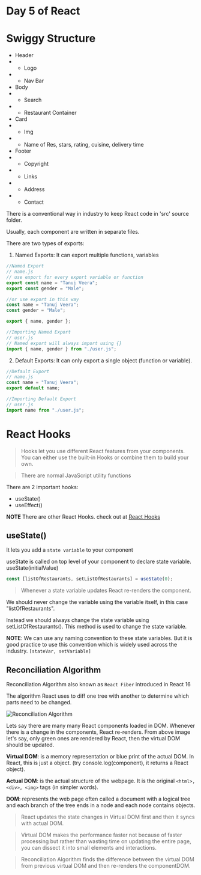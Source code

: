 # Day 5 of React

# Swiggy Structure

- Header
- - Logo
- - Nav Bar
- Body
- - Search
- - Restaurant Container
- Card
- - Img
- - Name of Res, stars, rating, cuisine, delivery time
- Footer
- - Copyright
- - Links
- - Address
- - Contact

There is a conventional way in industry to keep React code in 'src' source folder.

Usually, each component are written in separate files.

There are two types of exports:

1. Named Exports: It can export multiple functions, variables

```js
//Named Export
// name.js
// use export for every export variable or function
export const name = "Tanuj Veera";
export const gender = "Male";

//or use export in this way
const name = "Tanuj Veera";
const gender = "Male";

export { name, gender };

//Importing Named Export
// user.js
// Named export will always import using {}
import { name, gender } from "./user.js";
```

2. Default Exports: It can only export a single object (function or variable).

```js
//Default Export
// name.js
const name = "Tanuj Veera";
export default name;

//Importing Default Export
// user.js
import name from "./user.js";
```

# React Hooks

> Hooks let you use different React features from your components. You can either use the built-in Hooks or combine them to build your own.

> There are normal JavaScript utility functions

There are 2 important hooks:

- useState()
- useEffect()

**NOTE** There are other React Hooks. check out at [React Hooks](https://react.dev/reference/react/hooks "React Hooks Docs")

## useState()

It lets you add a `state variable` to your component

useState is called on top level of your component to declare state variable. useState(initialValue)

```js
const [listOfRestaurants, setListOfRestaurants] = useState(0);
```

> Whenever a state variable updates React re-renders the component.

We should never change the variable using the variable itself, in this case "listOfRestaurants".

Instead we should always change the state variable using setListOfRestaurants(). This method is used to change the state variable.

**NOTE**: We can use any naming convention to these state variables. But it is good practice to use this convention which is widely used across the industry. `[stateVar, setVariable]`

## Reconciliation Algorithm

Reconciliation Algorithm also known as `React Fiber` introduced in React 16

The algorithm React uses to diff one tree with another to determine which parts need to be changed.

![Reconciliation Algorithm](https://media.dev.to/cdn-cgi/image/width=1000,height=420,fit=cover,gravity=auto,format=auto/https%3A%2F%2Fdev-to-uploads.s3.amazonaws.com%2Fuploads%2Farticles%2Fxjqsuome198owgamcgr3.jpeg "Reconciliation Algorithm")

Lets say there are many many React components loaded in DOM. Whenever there is a change in the components, React re-renders. From above image let's say, only green ones are rendered by React, then the virtual DOM should be updated.

**Virtual DOM**: is a memory representation or blue print of the actual DOM. In React, this is just a object. (try console.log(component), it returns a React object).

**Actual DOM**: is the actual structure of the webpage. It is the original `<html>, <div>, <img>` tags (in simpler words).

**DOM**: represents the web page often called a document with a logical tree and each branch of the tree ends in a node and each node contains objects.

> React updates the state changes in Virtual DOM first and then it syncs with actual DOM.

> Virtual DOM makes the performance faster not because of faster processing but rather than wasting time on updating the entire page, you can dissect it into small elements and interactions.

> Reconciliation Algorithm finds the difference between the virtual DOM from previous virtual DOM and then re-renders the componentDOM.
